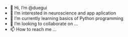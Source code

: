 - 👋 Hi, I’m @duegui
- 👀 I’m interested in neuroscience and app aplication
- 🌱 I’m currently learning basics of Python programming
- 💞️ I’m looking to collaborate on ...
- 📫 How to reach me ...

<!---
duegui/duegui is a ✨ special ✨ repository because its `README.md` (this file) appears on your GitHub profile.
You can click the Preview link to take a look at your changes.
--->
